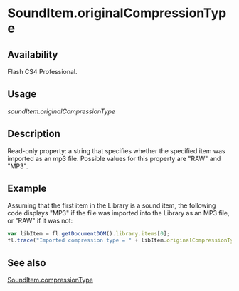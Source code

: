 # SoundItem.originalCompressionType

## Availability

Flash CS4 Professional.

## Usage

*soundItem.originalCompressionType*

## Description

Read-only property: a string that specifies whether the specified item was imported as an mp3 file. Possible values for this property are "RAW" and "MP3".

## Example

Assuming that the first item in the Library is a sound item, the following code displays "MP3" if the file was imported into the Library as an MP3 file, or "RAW" if it was not:

```javascript
var libItem = fl.getDocumentDOM().library.items[0];
fl.trace("Imported compression type = " + libItem.originalCompressionType);
```

## See also

[SoundItem.compressionType](../SoundItem_object/SoundItem2.md)
